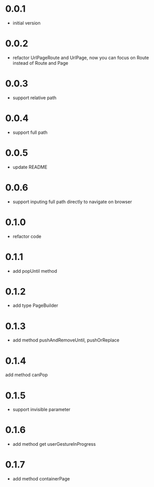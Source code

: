 # 0.0.1

- initial version

# 0.0.2

- refactor UrlPageRoute and UrlPage, now you can focus on Route instead of Route and Page

# 0.0.3

- support relative path

# 0.0.4

- support full path

# 0.0.5

- update README

# 0.0.6

- support inputing full path directly to navigate on browser

# 0.1.0

- refactor code

# 0.1.1

- add popUntil method

# 0.1.2

- add type PageBuilder

# 0.1.3

- add method pushAndRemoveUntil, pushOrReplace

# 0.1.4

add method canPop

# 0.1.5

- support invisible parameter

# 0.1.6

- add method get userGestureInProgress

# 0.1.7

- add method containerPage
